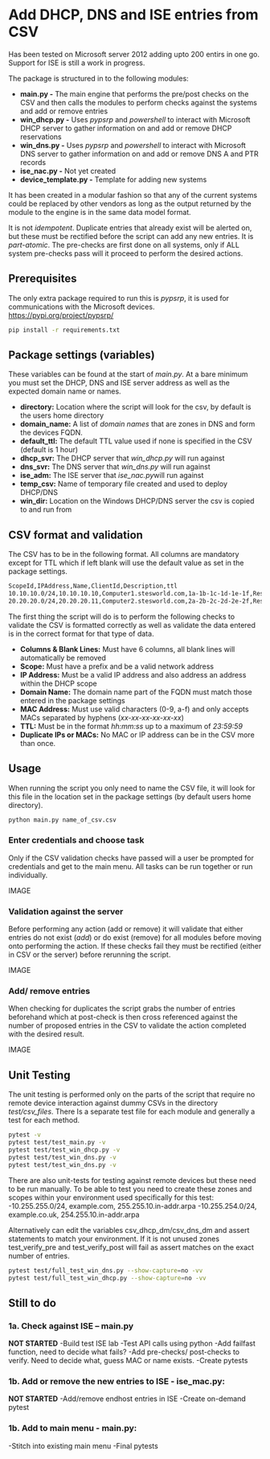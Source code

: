 # Add DHCP, DNS and ISE entries from CSV

Has been tested on Microsoft server 2012 adding upto 200 entirs in one go.
Support for ISE is still a work in progress.

The package is structured in to the following modules:

- **main.py -** The main engine that performs the pre/post checks on the CSV and then calls the modules to perform checks against the systems and add or remove entries
- **win_dhcp.py -** Uses *pypsrp* and *powershell* to interact with Microsoft DHCP server to gather information on and add or remove DHCP reservations
- **win_dns.py -** Uses *pypsrp* and *powershell* to interact with Microsoft DNS server to gather information on and add or remove DNS A and PTR records
- **ise_nac.py -** Not yet created
- **device_template.py -** Template for adding new systems

It has been created in a modular fashion so that any of the current systems could be replaced by other vendors as long as the output returned by the module to the engine is in the same data model format.

It is not *idempotent*. Duplicate entries that already exist will be alerted on, but these must be rectified before the script can add any new entries.
It is *part-atomic*. The pre-checks are first done on all systems, only if ALL system pre-checks pass will it proceed to perform the desired actions.

## Prerequisites

The only extra package required to run this is *pypsrp*, it is used for communications with the Microsoft devices. https://pypi.org/project/pypsrp/

```bash
pip install -r requirements.txt
```

## Package settings (variables)

These variables can be found at the start of *main.py*. At a bare minimum you must set the DHCP, DNS and ISE server address as well as the expected domain name or names.

- **directory:** Location where the script will look for the csv, by default is the users home directory
- **domain_name:** A list of *domain names* that are zones in DNS and form the devices FQDN.
- **default_ttl:** The default TTL value used if none is specified in the CSV (default is 1 hour)
- **dhcp_svr:** The DHCP server that *win_dhcp.py* will run against
- **dns_svr:** The DNS server that *win_dns.py* will run against
- **ise_adm:** The ISE server that *ise_nac.py*will run against
- **temp_csv:** Name of temporary file created and used to deploy DHCP/DNS
- **win_dir:** Location on the Windows DHCP/DNS server the csv is copied to and run from

## CSV format and validation

The CSV has to be in the following format. All columns are mandatory except for TTL which if left blank will use the default value as set in the package settings.

```bash
ScopeId,IPAddress,Name,ClientId,Description,ttl
10.10.10.0/24,10.10.10.10,Computer1.stesworld.com,1a-1b-1c-1d-1e-1f,Reserved for Computer1,00:00:22
20.20.20.0/24,20.20.20.11,Computer2.stesworld.com,2a-2b-2c-2d-2e-2f,Reserved for Computer2,
```

The first thing the script will do is to perform the following checks to validate the CSV is formatted correctly as well as validate the data entered is in the correct format for that type of data.
- **Columns & Blank Lines:** Must have 6 columns, all blank lines will automatically be removed
- **Scope:** Must have a prefix and be a valid network address
- **IP Address:** Must be a valid IP address and also address an address within the DHCP scope
- **Domain Name:** The domain name part of the FQDN must match those entered in the package settings
- **MAC Address:** Must use valid characters (0-9, a-f) and only accepts MACs separated by hyphens (*xx-xx-xx-xx-xx-xx*)
- **TTL:** Must be in the format *hh:mm:ss* up to a maximum of *23:59:59*
- **Duplicate IPs or MACs:** No MAC or IP address can be in the CSV more than once.

## Usage

When running the script you only need to name the CSV file, it will look for this file in the location set in the package settings (by default users home directory).

```bash
python main.py name_of_csv.csv
```

### Enter credentials and choose task

Only if the CSV validation checks have passed will a user be prompted for credentials and get to the main menu. All tasks can be run together or run individually.

IMAGE

### Validation against the server
Before performing any action (add or remove) it will validate that either entries do not exist (*add*) or do exist (remove) for all modules before moving onto performing the action. If these checks fail they must be rectified (either in CSV or the server) before rerunning the script.

IMAGE

### Add/ remove entries

When checking for duplicates the script grabs the number of entries beforehand which at post-check is then cross referenced against the number of proposed entries in the CSV to validate the action completed with the desired result.

IMAGE

## Unit Testing

The unit testing is performed only on the parts of the script that require no remote device interaction against dummy CSVs in the directory *test/csv_files*. There Is a separate test file for each module and generally a test for each method.

```bash
pytest -v
pytest test/test_main.py -v
pytest test/test_win_dhcp.py -v
pytest test/test_win_dns.py -v
pytest test/test_win_dns.py -v
```

There are also unit-tests for testing against remote devices but these need to be run manually. To be able to test you need to create these zones and scopes within your environment used specifically for this test:
-10.255.255.0/24, example.com, 255.255.10.in-addr.arpa
-10.255.254.0/24, example.co.uk, 254.255.10.in-addr.arpa

Alternatively can edit the variables csv_dhcp_dm/csv_dns_dm and assert statements to match your environment. If it is not unused zones test_verify_pre and test_verify_post will fail as assert matches on the exact number of entries.

```bash
pytest test/full_test_win_dns.py --show-capture=no -vv
pytest test/full_test_win_dhcp.py --show-capture=no -vv
```

## Still to do

### 1a. Check against ISE – main.py

**NOT STARTED**
-Build test ISE lab
-Test API calls using python
-Add failfast function, need to decide what fails?
-Add pre-checks/ post-checks to verify. Need to decide what, guess MAC or name exists.
-Create pytests

### 1b. Add or remove the new entries to ISE - ise_mac.py:

**NOT STARTED**
-Add/remove endhost entries in ISE
-Create on-demand pytest

### 1b. Add to main menu - main.py:

-Stitch into existing main menu
-Final pytests

